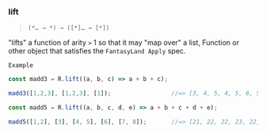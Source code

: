 ### lift

> ```(*… → *) → ([*]… → [*])```

"lifts" a function of arity `>` 1 so that it may "map over" a list, Function or other object that satisfies the `FantasyLand Apply` spec.

`Example`

```js
const madd3 = R.lift((a, b, c) => a + b + c);

madd3([1,2,3], [1,2,3], [1]);                 //=> [3, 4, 5, 4, 5, 6, 5, 6, 7]

const madd5 = R.lift((a, b, c, d, e) => a + b + c + d + e);

madd5([1,2], [3], [4, 5], [6], [7, 8]);       //=> [21, 22, 22, 23, 22, 23, 23, 24]
```